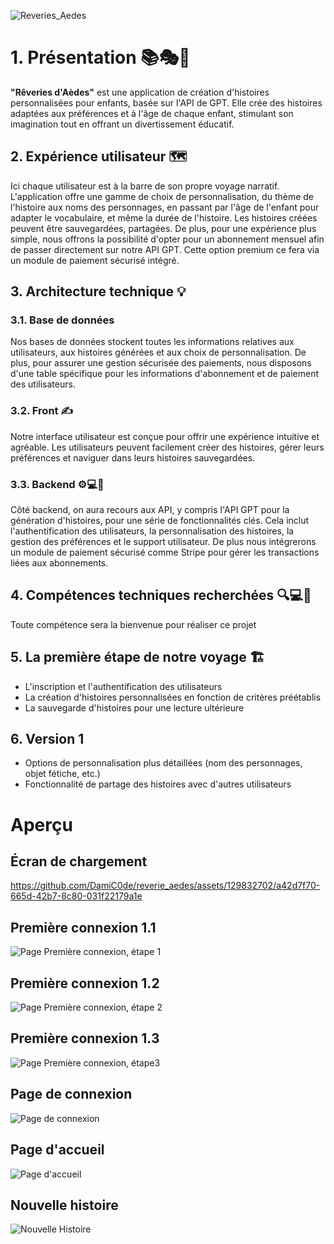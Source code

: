 ![Reveries_Aedes](https://github.com/DamiC0de/ReverieAedes/assets/129832702/5d7a06e8-6dee-409f-ba55-dcdb51a91fd2)


# 1. Présentation 📚🎭💫

**"Rêveries d'Aèdes"** est une application de création d'histoires personnalisées pour enfants, basée sur l'API de GPT. Elle crée des histoires adaptées aux préférences et à l'âge de chaque enfant, stimulant son imagination tout en offrant un divertissement éducatif.

## 2.  Expérience utilisateur 🗺️

Ici chaque utilisateur est à la barre de son propre voyage narratif. L'application offre une gamme de choix de personnalisation, du thème de l'histoire aux noms des personnages, en passant par l'âge de l'enfant pour adapter le vocabulaire, et même la durée de l'histoire. Les histoires créées peuvent être sauvegardées, partagées. De plus, pour une expérience plus simple, nous offrons la possibilité d'opter pour un abonnement mensuel afin de passer directement sur notre API GPT.
Cette option premium ce fera via un module de paiement sécurisé intégré.


## 3.  Architecture technique 💡

### 3.1.  Base de données

Nos bases de données stockent toutes les informations relatives aux utilisateurs, aux histoires générées et aux choix de personnalisation. De plus, pour assurer une gestion sécurisée des paiements, nous disposons d'une table spécifique pour les informations d'abonnement et de paiement des utilisateurs.


### 3.2. Front ✍️

Notre interface utilisateur est conçue pour offrir une expérience intuitive et agréable. Les utilisateurs peuvent facilement créer des histoires, gérer leurs préférences et naviguer dans leurs histoires sauvegardées.

### 3.3. Backend ⚙️💻🤖

Côté backend, on aura recours aux API, y compris l'API GPT pour la génération d'histoires, pour une série de fonctionnalités clés. Cela inclut l'authentification des utilisateurs, la personnalisation des histoires, la gestion des préférences et le support utilisateur. De plus nous intégrerons un module de paiement sécurisé comme Stripe pour gérer les transactions liées aux abonnements.


## 4. Compétences techniques recherchées 🔍💻👥

Toute compétence sera la bienvenue pour réaliser ce projet
 

## 5. La première étape de notre voyage 🏗️

* L'inscription et l'authentification des utilisateurs
* La création d'histoires personnalisées en fonction de critères préétablis
* La sauvegarde d'histoires pour une lecture ultérieure


## 6. Version 1

* Options de personnalisation plus détaillées (nom des personnages, objet fétiche, etc.)
* Fonctionnalité de partage des histoires avec d'autres utilisateurs


# Aperçu

## Écran de chargement

https://github.com/DamiC0de/reverie_aedes/assets/129832702/a42d7f70-665d-42b7-8c80-031f22179a1e

## Première connexion 1.1

![Page Première connexion, étape 1](https://github.com/DamiC0de/reverie_aedes/assets/129832702/3a716646-6129-4fe2-9158-cc08f3afc777)


## Première connexion 1.2

![Page Première connexion, étape 2](https://github.com/DamiC0de/reverie_aedes/assets/129832702/1b649aa3-0ac2-4e0e-ba7c-6b9db2df48e8)


## Première connexion 1.3

![Page Première connexion, étape3](https://github.com/DamiC0de/reverie_aedes/assets/129832702/ec6c48bb-b2d0-43cc-a5f0-a842653437f0)


## Page de connexion

![Page de connexion](https://github.com/DamiC0de/reverie_aedes/assets/129832702/27d2ace7-5be9-4740-8843-c52827fce3ed)

## Page d'accueil

![Page d'accueil](https://github.com/DamiC0de/reverie_aedes/assets/129832702/e718d1d1-17f1-4bcb-95ff-9479d273d40e)

## Nouvelle histoire

![Nouvelle Histoire](https://github.com/DamiC0de/reverie_aedes/assets/129832702/327bca2b-44fd-41a5-b330-c92f928fcd0e)


